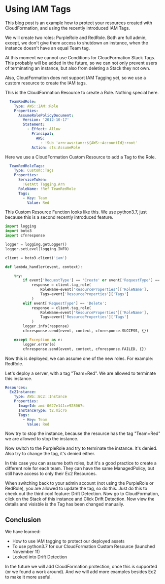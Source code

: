 # Using IAM Tags

This blog post is an example how to protect your resources created with CloudFormation, and using the recently introduced IAM Tags.

We will create two roles: PurpleRole and RedRole. Both are full admin, except, we don't give them access to shutdown an instance, when the instance doesn't have an equal Team tag.

At this moment we cannot use Conditions for CloudFormation Stack Tags. This probably will be added in the future, so we can not only prevent users of terminating an instance, but also from deleting a Stack they not own.

Also, CloudFormation does not support IAM Tagging yet, so we use a custom resource to create the IAM tags.

This is the CloudFormation Resource to create a Role. Nothing special here.

```yaml
  TeamRedRole:
    Type: AWS::IAM::Role
    Properties: 
      AssumeRolePolicyDocument:
        Version: '2012-10-17'
        Statement:
          - Effect: Allow
            Principal:
              AWS:
                - !Sub 'arn:aws:iam::${AWS::AccountId}:root'
            Action: sts:AssumeRole
```

Here we use a CloudFormation Custom Resource to add a Tag to the Role.

```yaml
  TeamRedRoleTags:
    Type: Custom::Tags
    Properties:
      ServiceToken:
        !GetAtt Tagging.Arn
      RoleName: !Ref TeamRedRole
      Tags:
        - Key: Team
          Value: Red
```

This Custom Resource Function looks like this. We use python3.7, just because this is a second recently introduced feature.

```python
import logging
import boto3
import cfnresponse

logger = logging.getLogger()
logger.setLevel(logging.INFO)

client = boto3.client('iam')

def lambda_handler(event, context):

    try:
        if event['RequestType'] == 'Create' or event['RequestType'] == 'Update':
            response = client.tag_role(
                RoleName=event['ResourceProperties']['RoleName'],
                Tags=event['ResourceProperties']['Tags']
            )
        elif event['RequestType'] == 'Delete':
            response = client.tag_role(
                RoleName=event['ResourceProperties']['RoleName'],
                Tags=event['ResourceProperties']['Tags']
            )
        logger.info(response)
        cfnresponse.send(event, context, cfnresponse.SUCCESS, {})

    except Exception as e:
        logger.error(e)
        cfnresponse.send(event, context, cfnresponse.FAILED, {})
```

Now this is deployed, we can assume one of the new roles. For example: RedRole.

Let's deploy a server, with a tag "Team=Red". We are allowed to terminate this instance.

```yaml
Resources:
  Ec2Instance:
    Type: AWS::EC2::Instance
    Properties:
      ImageId: ami-0627e141ce928067c
      InstanceType: t2.micro
      Tags:
        - Key: Team
          Value: Red
```

Now try to stop the instance, because the resource has the tag "Team=Red" we are allowed to stop the instance.

Now switch to the PurpleRole and try to terminate the instance. It's denied. Also try to change the tag, it's denied either.

In this case you can assume both roles, but it's a good practice to create a different role for each team. They can have the same ManagedPolicy, but still have access to only their Ec2 Resources.

When switching back to your admin account (not using the PurpleRole or RedRole), you are allowed to update the tag, so do this. Just do this to check out the third cool feature: Drift Detection. Now go to CloudFormation, click on the Stack of this instance and Click Drift Detection. Now view the details and visisble is the Tag has been changed manually. 

## Conclusion

We have learned:

* How to use IAM tagging to protect our deployed assets
* To use python3.7 for our CloudFormation Custom Resource (launched November 11)
* Looked into Drift Detection

In the future we will add CloudFormation protection, once this is supported (or we found a work around). And we will add more examples besides Ec2 to make it more useful. 
